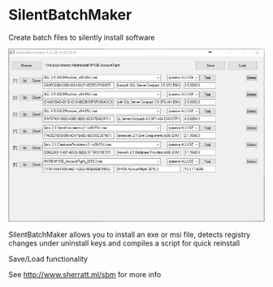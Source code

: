 # SilentBatchMaker
Create batch files to silently install software

![Alt text](demo.jpg?raw=true "Open")

SilentBatchMaker allows you to install an exe or msi file, detects registry changes under uninstall keys and compiles a script for quick reinstall

Save/Load functionality

See http://www.sherratt.ml/sbm for more info
